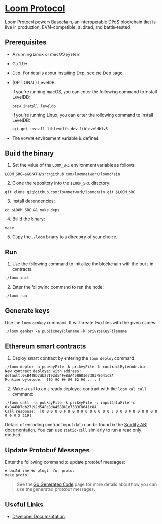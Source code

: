 # [Loom Protocol](https://loomx.io)

Loom Protocol powers Basechain, an interoperable DPoS blockchain that is live in production, EVM-compatible, audited, and battle-tested.


## Prerequisites

* A running Linux or macOS system.
* Go 1.9+.
* Dep. For details about installing Dep, see the [Dep](https://github.com/golang/dep) page.
* (OPTIONAL) LevelDB.

  If you're running macOS, you can enter the following command to install LevelDB:

  ```shell
  brew install leveldb
  ```

  If you're running Linux, you can enter the following command to install LevelDB:

  ```shell
  apt-get install libleveldb-dev libleveldb1v5
  ```

* The `GOPATH` environment variable is defined.


## Build the binary

1. Set the value of the `LOOM_SRC` environment variable as follows:

  ```shell
  LOOM_SRC=$GOPATH/src/github.com/loomnetwork/loomchain
  ```
2. Clone the repository into the `$LOOM_SRC` directory:

  ```shell
  git clone git@github.com:loomnetwork/loomchain.git $LOOM_SRC
  ```

3. Install dependencies:

  ```shell
  cd $LOOM_SRC && make deps
  ```
4. Build the binary:

  ```shell
  make
  ```

5. Copy the `./loom` binary to a directory of your choice.


## Run

1. Use the following command to initialize the blockchain with the built-in contracts:

  ```shell
  ./loom init
  ```

2. Enter the following command to run the node:

  ```shell
  ./loom run
  ```

## Generate keys

Use the `loom genkey` command. It will create two files with the given names.

```shell
./loom genkey -a publicKeyFilename -k privateKeyFilename
```

## Ethereum smart contracts

1. Deploy smart contract by entering the `loom deploy` command:

  ```shell
  ./loom deploy -a pubkeyFile -k prikeyFile -b contractBytecode.bin
  New contract deployed with address:  default:0xB448D7db27192d54FeBdA458B81e7383F8641c8A
  Runtime bytecode:  [96 96 96 64 82 96 .... ]
  ```

2. Make a call to an already deployed contract with the `loom cal call` command:

  ```
  ./loom call  -a pubkeyFile -k prikeyFile -i inputDataFile -c 0xB448D7db27192d54FeBdA458B81e7383F8641c8A
  Call response:  [0 0 0 0 0 0 0 0 0 0 0 0 0 0 0 0 0 0 0 0 0 0 0 0 0 0 0 0 0 0 3 219]
  ```

Details of encoding contract input data can be found in the [Solidity ABI documentation](https://solidity.readthedocs.io/en/develop/abi-spec.html).
You can use `static-call` similarly to run a read only method.

## Update Protobuf Messages

Enter the following command to update protobuf messages:

```shell
# build the Go plugin for protoc
make proto
```

> See the [Go Generated Code](https://developers.google.com/protocol-buffers/docs/reference/go-generated) page for more details about how you can use the generated protobuf messages.

## Useful Links

* [Developer Documentation](https://loomx.io/developers/)
